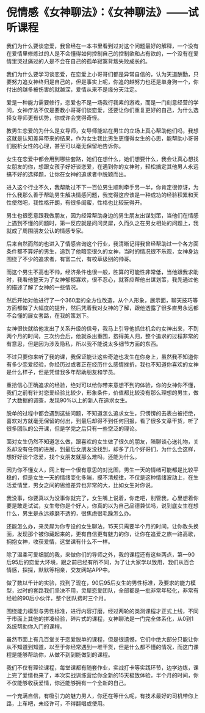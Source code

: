 # 倪情感《女神聊法》：《女神聊法》——试听课程

我们为什么要谈恋爱，我曾经在一本书里看到过对这个问题最好的解释，一个没有在爱情里修炼过的人是不会懂得如何控制自己的控制欲和占有欲的，一个没有在爱情里哭过痛过的人是不会在自己的孤单寂寞背叛失败成长的。

我们为什么要学习谈恋爱，在恋爱上小哥哥们都是异常自信的，认为天道酬勤，只要努力追女神终归是自己的，但是事实上呢，你追的越努力也还是单身狗一个，你付出的越多被伤害的就越深，爱情从来不是缘分天注定。

爱是一种能力需要修行，恋爱也不是一场我行我素的游戏，而是一门刻意经营的学问，女神疗法不仅是要教小哥哥们谈恋爱，还要让你们重复更好的自己，为什么选择女导师更有优势，你或许会觉得奇怪。

教男生恋爱的为什么是女导师，女导师能站在男生的立场上真心帮助他们吗，我想这就是认知差异带来的结果，作为女生我比男生更懂得女生的心思，能帮助小哥哥们脱析女性的心理，甚至可以毫无保留地告诉你。

女生在恋爱中都会用到哪些套路，她们在想什么，她们想要什么，我会让真心想找女朋友的你，想跟女孩子好好谈恋爱，在遇到你的女神时，轻松搞定其他男人永远搞不好的选择题，让你在女神的追求者中脱颖而出。

进入这个行业不久，我帮助过不下一百位男生顺利牵手另一半，你肯定很惊讶，为什么我那么善于帮助男生解决情感问题，我觉得这应该是一种成功的经验积累和天性使然吧，我性格开朗，有很多闺蜜，性格也比较玩得开。

男生也很愿意跟我做朋友，因为经常帮助身边的男生朋友出谋划策，当他们在情感上遇到不懂的问题时，第一反应就是问问灵犀，久而久之在男女相处的问题上，我就成了周围朋友公认的情感专家。

后来自然而然的也进入了情感咨询这个行业，我清晰记得我曾经帮助过一个各方面条件都不算好的男生，追到了他暗恋很久的女神，当时的情况很不乐观，女神身边围绕了不少的追求者，有富二代，有校草级别的帅哥。

而这个男生不高也不帅，经济条件也很一般，胜算的可能性非常低，当他跟我求助时，我看他整天为了女神郁郁寡欢，很不忍心，就答应帮他出谋划策，我先通过他的描述了解了女神的一些情况。

然后开始对他进行了一个360度的全方位改造，从个人形象，展示面，聊天技巧等方面都做了大幅度的提升，然后凭着我对女神的了解，跟他透露了很多直男永远都不会懂的展女套路，在我的策划下。

女神很快就给他发出了关系升级的信号，我马上引导他抓住机会约女神出来，不到两个月的时间，三次约会后，他就杀出重围，抱得美人归，整个追求的过程非常的有意思，但是因为涉及隐私，所以我不能说太多细节方面的东西。

不过只要你来听了我的课，我保证能让这些奇迹也发生在你身上，虽然我不知道你有多少恋爱经验，你经历过或者正在经历什么感情挫折，我也不知道你喜欢的女神是什么样子，但是凭借我多年帮助朋友和学员。

重拾信心正确追求的经验，绝对可以给你带来意想不到的体验，你的女神你不懂，我们之前有针对恋爱经验比较少，形象条件，价值都比较没有那么理想的男生，做了大数据的调查，发现90%以上的新人在追求女生。

脱单的过程中都会遇到这些问题，不知道怎么追求女生，只愣愣的去表白被拒绝，喜欢对方就毫无保留的付出，到最后却得不到任何回报，看了很多文章干货，听了很多团队的公开课，但是学完之后只有一些空泛的理论。

面对女生仍然不知道怎么做，跟喜欢的女生做了很久的朋友，陪聊谈心送礼物，关系却没有任何的进展，到最后女朋友没找到，却多了几个好哥们，为什么会这样，想好好谈个恋爱，找个女朋友就那么难吗，还能为什么。

因为你不懂女人，网上有一个很有意思的对比图，男生一天的情绪可能都是比较平稳的，但是女生一天的情绪变化多端，摸不清规律，不仅是这种情绪波动上，在生活爱情里，男女之间的思维差异也非常的大，比如女生对你说。

我没事，你要真以为没事你就完了，女生嘴上说着，你走吧，别管我，心里想着你要是敢走试试，女生夸你是个好人，你真的以为自己品德兼优吗，说到底女生在想什么，男生是永远琢磨不透的，很焦虑很毛躁怎么办。

还能怎么办，来灵犀为你专设的女生聊法，15天只需要半个月的时间，让你改头换面，发现那个被你藏起来的，更有自信更有魅力的你，让你在追爱之旅一路高歌，拥抱女神，收获爱情，这堂课有什么不一样。

除了温柔可爱细腻的我，来做你们的导师之外，我的课程还有这些两点，第一90后95后的恋爱大环境，跟之前已经有所不同，为了让大家学以致用，我们从百合情感，探探，默默等相亲，交友网站APP中。

做了数以千计的实验，找到了现在，90后95后女生的男性标准，及要求的能力模型，过时的套路我们坚决不用，灵犀恋爱团队，全部都是一批非常年轻化，非常有经验的90后小伙伴，整个团队费时三个月。

围绕能力模型与男性标准，进行内容打磨，经过两轮的类测课程才正式上线，不同于市面上其他的拼凑经验，碎片式的课程，女神聊法是一门完全体系化，从0到1系统帮助你入门的课程。

虽然市面上有几百堂关于恋爱脱单的课程，但是很遗憾，它们中绝大部分只能让你从不知道到知道，以至于你经常遇到一堆干货，但是什么都不懂的情况，而这门课程是能够帮助你，从做不到到能做到的课程。

我们不仅有理论课程，每堂课都有随套作业，实战打卡等实践环节，边学边练，课上完了爱情也来了，本次实战训练营给你全新的15天极致体验，半个月的时间，你不仅能够收获爱情，你还能够拥有一个全新的自己。

一个充满自信，有吸引力的魅力男人，你还在等什么呢，有技术最好的司机带你上路，上车吧，未经许可，不得翻唱或使用。

